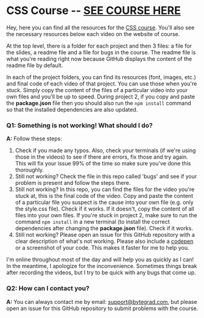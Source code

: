 # CSS Course -- [SEE COURSE HERE](https://bytegrad.com/professional-css)

Hey, here you can find all the resources for the [CSS course](https://bytegrad.com/professional-css). You'll also see the necessary resources below each video on the website of course.

At the top level, there is a folder for each project and then 3 files: a file for the slides, a readme file and a file for bugs in the course. The readme file is what you're reading right now because GitHub displays the content of the readme file by default.

In each of the project folders, you can find its resources (font, images, etc.) and final code of each video of that project. You can use those when you're stuck. Simply copy the content of the files of a particular video into your own files and you'll be up to speed. During project 2, if you copy and paste the **package.json** file then you should also run the `npm install` command so that the installed dependencies are also updated.

### Q1: Something is not working! What should I do?
**A:** Follow these steps:
1. Check if you made any typos. Also, check your terminals (if we're using those in the videos) to see if there are errors, fix those and try again. This will fix your issue 99% of the time so make sure you've done this thoroughly.
2. Still not working? Check the file in this repo called 'bugs' and see if your problem is present and follow the steps there.
3. Still not working? In this repo, you can find the files for the video you're stuck at, this is the final code of the video. Copy and paste the content of a particular file you suspect is the cause into your own file (e.g. only the style.css file). Check if it works. If it doesn't, copy the content of all files into your own files. If you're stuck in project 2, make sure to run the command `npm install` in a new terminal (to install the correct dependencies after changing the **package.json** file). Check if it works.
4. Still not working? Please open an issue for this GitHub repository with a clear description of what's not working. Please also include a [codepen](https://codepen.io/pen/) or a screenshot of your code. This makes it faster for me to help you.
    
I'm online throughout most of the day and will help you as quickly as I can! In the meantime, I apologize for the inconvenience. Sometimes things break after recording the videos, but I try to be quick with any bugs that come up.

### Q2: How can I contact you?
**A:** You can always contact me by email: support@bytegrad.com, but please open an issue for this GitHub repository to submit problems with the course.